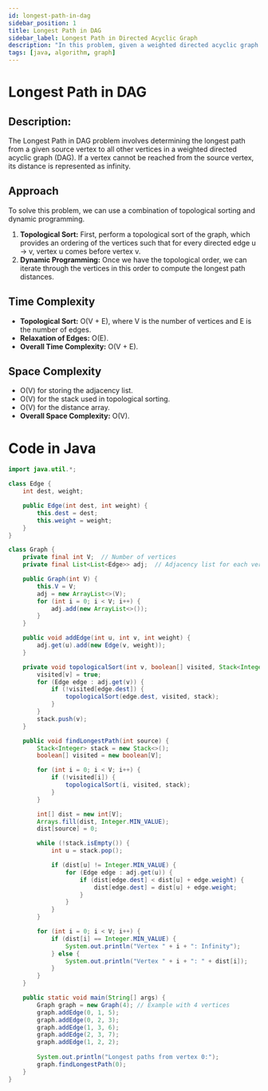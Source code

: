 ```yaml
---
id: longest-path-in-dag
sidebar_position: 1
title: Longest Path in DAG
sidebar_label: Longest Path in Directed Acyclic Graph
description: "In this problem, given a weighted directed acyclic graph (DAG) and a source vertex, we need to find the cost of the longest path from the source vertex to all other vertices present in the graph."
tags: [java, algorithm, graph]
---
```


# Longest Path in DAG 
## Description:

The Longest Path in DAG problem involves determining the longest path from a given source vertex to all other vertices in a weighted directed acyclic graph (DAG). If a vertex cannot be reached from the source vertex, its distance is represented as infinity.

## Approach

To solve this problem, we can use a combination of topological sorting and dynamic programming.

1. **Topological Sort:** First, perform a topological sort of the graph, which provides an ordering of the vertices such that for every directed edge u -> v, vertex u comes before vertex v.
2. **Dynamic Programming:** Once we have the topological order, we can iterate through the vertices in this order to compute the longest path distances.

## Time Complexity
- **Topological Sort:** O(V + E), where V is the number of vertices and E is the number of edges.
- **Relaxation of Edges:** O(E).
- **Overall Time Complexity:** O(V + E).

## Space Complexity
- O(V) for storing the adjacency list.
- O(V) for the stack used in topological sorting.
- O(V) for the distance array.
- **Overall Space Complexity:** O(V).

# Code in Java

```java
import java.util.*;

class Edge {
    int dest, weight;

    public Edge(int dest, int weight) {
        this.dest = dest;
        this.weight = weight;
    }
}

class Graph {
    private final int V;  // Number of vertices
    private final List<List<Edge>> adj;  // Adjacency list for each vertex

    public Graph(int V) {
        this.V = V;
        adj = new ArrayList<>(V);
        for (int i = 0; i < V; i++) {
            adj.add(new ArrayList<>());
        }
    }

    public void addEdge(int u, int v, int weight) {
        adj.get(u).add(new Edge(v, weight));
    }

    private void topologicalSort(int v, boolean[] visited, Stack<Integer> stack) {
        visited[v] = true;
        for (Edge edge : adj.get(v)) {
            if (!visited[edge.dest]) {
                topologicalSort(edge.dest, visited, stack);
            }
        }
        stack.push(v);
    }

    public void findLongestPath(int source) {
        Stack<Integer> stack = new Stack<>();
        boolean[] visited = new boolean[V];

        for (int i = 0; i < V; i++) {
            if (!visited[i]) {
                topologicalSort(i, visited, stack);
            }
        }

        int[] dist = new int[V];
        Arrays.fill(dist, Integer.MIN_VALUE);
        dist[source] = 0;

        while (!stack.isEmpty()) {
            int u = stack.pop();

            if (dist[u] != Integer.MIN_VALUE) {
                for (Edge edge : adj.get(u)) {
                    if (dist[edge.dest] < dist[u] + edge.weight) {
                        dist[edge.dest] = dist[u] + edge.weight;
                    }
                }
            }
        }

        for (int i = 0; i < V; i++) {
            if (dist[i] == Integer.MIN_VALUE) {
                System.out.println("Vertex " + i + ": Infinity");
            } else {
                System.out.println("Vertex " + i + ": " + dist[i]);
            }
        }
    }

    public static void main(String[] args) {
        Graph graph = new Graph(4); // Example with 4 vertices
        graph.addEdge(0, 1, 5);
        graph.addEdge(0, 2, 3);
        graph.addEdge(1, 3, 6);
        graph.addEdge(2, 3, 7);
        graph.addEdge(1, 2, 2);
        
        System.out.println("Longest paths from vertex 0:");
        graph.findLongestPath(0);
    }
}
